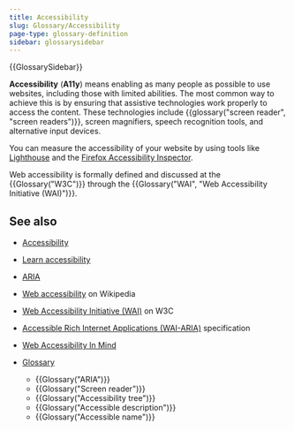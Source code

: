 ```yaml
---
title: Accessibility
slug: Glossary/Accessibility
page-type: glossary-definition
sidebar: glossarysidebar
---
```


{{GlossarySidebar}}

**Accessibility** (**A11y**) means enabling as many people as possible to use websites, including those with limited abilities. The most common way to achieve this is by ensuring that assistive technologies work properly to access the content. These technologies include {{glossary("screen reader", "screen readers")}}, screen magnifiers, speech recognition tools, and alternative input devices.

You can measure the accessibility of your website by using tools like [Lighthouse](https://developer.chrome.com/docs/lighthouse/accessibility/scoring) and the [Firefox Accessibility Inspector](https://firefox-source-docs.mozilla.org/devtools-user/accessibility_inspector/index.html).

Web accessibility is formally defined and discussed at the {{Glossary("W3C")}} through the {{Glossary("WAI", "Web Accessibility Initiative (WAI)")}}.

## See also

- [Accessibility](/en-US/docs/Web/Accessibility)
- [Learn accessibility](/en-US/docs/Learn/Accessibility)
- [ARIA](/en-US/docs/Web/Accessibility/ARIA)
- [Web accessibility](https://en.wikipedia.org/wiki/Web_accessibility) on Wikipedia
- [Web Accessibility Initiative (WAI)](https://www.w3.org/WAI/) on W3C
- [Accessible Rich Internet Applications (WAI-ARIA)](https://w3c.github.io/aria/) specification
- [Web Accessibility In Mind](https://webaim.org/)
- [Glossary](/en-US/docs/Glossary)

  - {{Glossary("ARIA")}}
  - {{Glossary("Screen reader")}}
  - {{Glossary("Accessibility tree")}}
  - {{Glossary("Accessible description")}}
  - {{Glossary("Accessible name")}}
